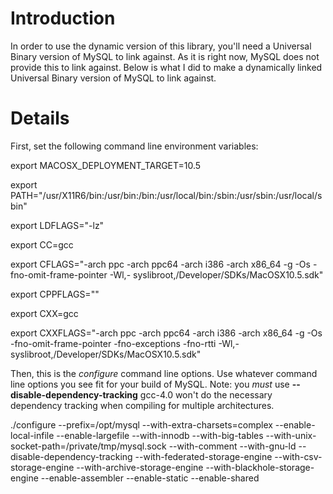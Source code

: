 # Introduction #

In order to use the dynamic version of this library, you'll need a Universal Binary version of MySQL to link against.  As it is right now, MySQL does not provide this to link against.  Below is what I did to make a dynamically linked Universal Binary version of MySQL to link against.


# Details #

First, set the following command line environment variables:

export MACOSX\_DEPLOYMENT\_TARGET=10.5

export PATH="/usr/X11R6/bin:/usr/bin:/bin:/usr/local/bin:/sbin:/usr/sbin:/usr/local/sbin"

export LDFLAGS="-lz"

export CC=gcc

export CFLAGS="-arch ppc -arch ppc64 -arch i386 -arch x86\_64 -g -Os -fno-omit-frame-pointer -Wl,-
syslibroot,/Developer/SDKs/MacOSX10.5.sdk"

export CPPFLAGS=""

export CXX=gcc

export CXXFLAGS="-arch ppc -arch ppc64 -arch i386 -arch x86\_64 -g -Os -fno-omit-frame-pointer -fno-exceptions -fno-rtti -Wl,-syslibroot,/Developer/SDKs/MacOSX10.5.sdk"

Then, this is the _configure_ command line options. Use whatever command line options you see fit for your build of MySQL.  Note: you _must_ use **--disable-dependency-tracking** gcc-4.0 won't do the necessary dependency tracking when compiling for multiple architectures.

./configure --prefix=/opt/mysql --with-extra-charsets=complex --enable-local-infile --enable-largefile --with-innodb --with-big-tables --with-unix-socket-path=/private/tmp/mysql.sock --with-comment --with-gnu-ld --disable-dependency-tracking --with-federated-storage-engine --with-csv-storage-engine --with-archive-storage-engine --with-blackhole-storage-engine --enable-assembler --enable-static --enable-shared